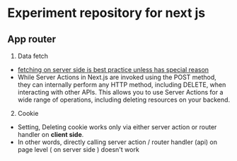 # Experiment repository for next js

## App router

1. Data fetch
- [fetching on server side is best practice unless has special reason](https://nextjs.org/docs/app/building-your-application/data-fetching/patterns#:~:text=Whenever%20possible%2C%20we%20recommend%20fetching%20data%20on%20the%20server%20with%20Server%20Components.%20This%20allows%20you%20to%3A)
- While Server Actions in Next.js are invoked using the POST method, they can internally perform any HTTP method, including DELETE, when interacting with other APIs. This allows you to use Server Actions for a wide range of operations, including deleting resources on your backend.



2. Cookie
- Setting, Deleting cookie works only via either server action or router handler on **client side**.
- In other words, directly calling server action / router handler (api) on page level ( on server side ) doesn't work



